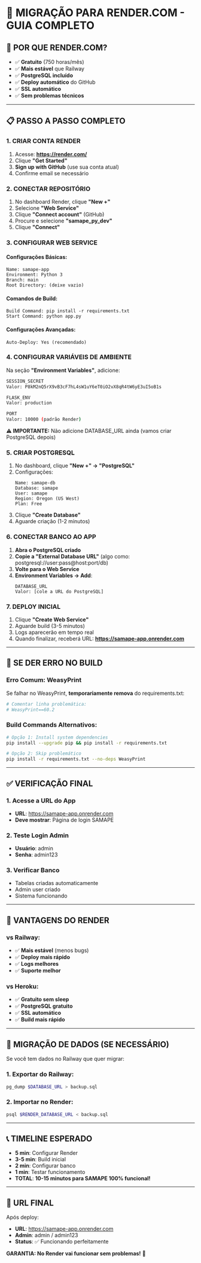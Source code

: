 # 🚀 MIGRAÇÃO PARA RENDER.COM - GUIA COMPLETO

## 🎯 POR QUE RENDER.COM?

- ✅ **Gratuito** (750 horas/mês)
- ✅ **Mais estável** que Railway
- ✅ **PostgreSQL incluído**
- ✅ **Deploy automático** do GitHub
- ✅ **SSL automático**
- ✅ **Sem problemas técnicos**

---

## 📋 PASSO A PASSO COMPLETO

### 1. CRIAR CONTA RENDER

1. Acesse: **https://render.com/**
2. Clique **"Get Started"**
3. **Sign up with GitHub** (use sua conta atual)
4. Confirme email se necessário

### 2. CONECTAR REPOSITÓRIO

1. No dashboard Render, clique **"New +"**
2. Selecione **"Web Service"**
3. Clique **"Connect account"** (GitHub)
4. Procure e selecione **"samape_py_dev"**
5. Clique **"Connect"**

### 3. CONFIGURAR WEB SERVICE

#### Configurações Básicas:
```
Name: samape-app
Environment: Python 3
Branch: main
Root Directory: (deixe vazio)
```

#### Comandos de Build:
```
Build Command: pip install -r requirements.txt
Start Command: python app.py
```

#### Configurações Avançadas:
```
Auto-Deploy: Yes (recomendado)
```

### 4. CONFIGURAR VARIÁVEIS DE AMBIENTE

Na seção **"Environment Variables"**, adicione:

```bash
SESSION_SECRET
Valor: P8kM2nQ5rX9vB3cF7hL4sW1uY6eT0iO2vX8qR4tW6yE3uI5oB1s

FLASK_ENV  
Valor: production

PORT
Valor: 10000 (padrão Render)
```

**⚠️ IMPORTANTE:** Não adicione DATABASE_URL ainda (vamos criar PostgreSQL depois)

### 5. CRIAR POSTGRESQL

1. No dashboard, clique **"New +" → "PostgreSQL"**
2. Configurações:
   ```
   Name: samape-db
   Database: samape
   User: samape
   Region: Oregon (US West)
   Plan: Free
   ```
3. Clique **"Create Database"**
4. Aguarde criação (1-2 minutos)

### 6. CONECTAR BANCO AO APP

1. **Abra o PostgreSQL criado**
2. **Copie a "External Database URL"** (algo como: postgresql://user:pass@host:port/db)
3. **Volte para o Web Service**
4. **Environment Variables → Add**:
   ```
   DATABASE_URL
   Valor: [cole a URL do PostgreSQL]
   ```

### 7. DEPLOY INICIAL

1. Clique **"Create Web Service"**
2. Aguarde build (3-5 minutos)
3. Logs aparecerão em tempo real
4. Quando finalizar, receberá URL: **https://samape-app.onrender.com**

---

## 🔧 SE DER ERRO NO BUILD

### Erro Comum: WeasyPrint
Se falhar no WeasyPrint, **temporariamente remova** do requirements.txt:
```bash
# Comentar linha problemática:
# WeasyPrint==60.2
```

### Build Commands Alternativos:
```bash
# Opção 1: Install system dependencies
pip install --upgrade pip && pip install -r requirements.txt

# Opção 2: Skip problemático
pip install -r requirements.txt --no-deps WeasyPrint
```

---

## ✅ VERIFICAÇÃO FINAL

### 1. Acesse a URL do App
- **URL**: https://samape-app.onrender.com
- **Deve mostrar**: Página de login SAMAPE

### 2. Teste Login Admin
- **Usuário**: admin
- **Senha**: admin123

### 3. Verificar Banco
- Tabelas criadas automaticamente
- Admin user criado
- Sistema funcionando

---

## 🚀 VANTAGENS DO RENDER

### vs Railway:
- ✅ **Mais estável** (menos bugs)
- ✅ **Deploy mais rápido**
- ✅ **Logs melhores**
- ✅ **Suporte melhor**

### vs Heroku:
- ✅ **Gratuito sem sleep**
- ✅ **PostgreSQL gratuito**
- ✅ **SSL automático**
- ✅ **Build mais rápido**

---

## 🔄 MIGRAÇÃO DE DADOS (SE NECESSÁRIO)

Se você tem dados no Railway que quer migrar:

### 1. Exportar do Railway:
```bash
pg_dump $DATABASE_URL > backup.sql
```

### 2. Importar no Render:
```bash
psql $RENDER_DATABASE_URL < backup.sql
```

---

## 📞 TIMELINE ESPERADO

- **5 min**: Configurar Render
- **3-5 min**: Build inicial  
- **2 min**: Configurar banco
- **1 min**: Testar funcionamento
- **TOTAL**: **10-15 minutos para SAMAPE 100% funcional!**

---

## 🎯 URL FINAL

Após deploy:
- **URL**: https://samape-app.onrender.com
- **Admin**: admin / admin123
- **Status**: ✅ Funcionando perfeitamente

**GARANTIA: No Render vai funcionar sem problemas!** 🚀
